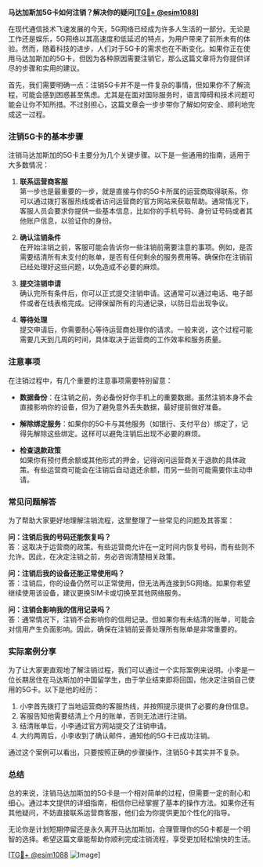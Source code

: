 **马达加斯加5G卡如何注销？解决你的疑问[[TG💪+ @esim1088](https://t.me/s/esim1088)]**

在现代通信技术飞速发展的今天，5G网络已经成为许多人生活的一部分。无论是工作还是娱乐，5G网络以其高速度和低延迟的特点，为用户带来了前所未有的体验。然而，随着科技的进步，人们对于5G卡的需求也在不断变化。如果你正在使用马达加斯加的5G卡，但因为各种原因需要注销它，那么这篇文章将为你提供详尽的步骤和实用的建议。

首先，我们需要明确一点：注销5G卡并不是一件复杂的事情，但如果你不了解流程，可能会感到困惑甚至焦虑。尤其是在面对国际服务时，语言障碍和技术问题可能会让你不知所措。不过别担心，这篇文章会一步步带你了解如何安全、顺利地完成这一过程。

### 注销5G卡的基本步骤

注销马达加斯加的5G卡主要分为几个关键步骤。以下是一些通用的指南，适用于大多数情况：

1. **联系运营商客服**  
   第一步也是最重要的一步，就是直接与你的5G卡所属的运营商取得联系。你可以通过拨打客服热线或者访问运营商的官方网站来获取帮助。通常情况下，客服人员会要求你提供一些基本信息，比如你的手机号码、身份证号码或者其他账户信息，以验证你的身份。

2. **确认注销条件**  
   在开始注销之前，客服可能会告诉你一些注销前需要注意的事项。例如，是否需要结清所有未支付的账单，是否有任何剩余的服务费用等。确保你在注销前已经处理好这些问题，以免造成不必要的麻烦。

3. **提交注销申请**  
   确认完所有条件后，你可以正式提交注销申请。这通常可以通过电话、电子邮件或者在线表格完成。记得保留所有的沟通记录，以防日后出现争议。

4. **等待处理**  
   提交申请后，你需要耐心等待运营商处理你的请求。一般来说，这个过程可能需要几天到几周的时间，具体取决于运营商的工作效率和服务质量。

### 注意事项

在注销过程中，有几个重要的注意事项需要特别留意：

- **数据备份**：在注销之前，务必备份好你手机上的重要数据。虽然注销本身不会直接影响你的设备，但为了避免意外丢失数据，最好提前做好准备。
  
- **解除绑定服务**：如果你的5G卡与其他服务（如银行、支付平台）绑定了，记得先解除这些绑定。这样可以避免注销后出现不必要的麻烦。

- **检查退款政策**  
   如果你有预付费余额或其他形式的押金，记得询问运营商关于退款的具体政策。有些运营商可能会在注销后自动退还余额，而另一些则可能需要你主动申请。

### 常见问题解答

为了帮助大家更好地理解注销流程，这里整理了一些常见的问题及其答案：

**问：注销后我的号码还能恢复吗？**  
答：这取决于运营商的政策。有些运营商允许在一定时间内恢复号码，而有些则不允许。因此，在决定注销之前，务必咨询清楚相关政策。

**问：注销后我的设备还能正常使用吗？**  
答：注销后，你的设备仍然可以正常使用，但无法再连接到5G网络。如果你希望继续使用该设备，建议更换SIM卡或切换至其他网络服务。

**问：注销会影响我的信用记录吗？**  
答：通常情况下，注销不会影响你的信用记录。但如果你有未结清的账单，可能会对信用产生负面影响。因此，确保在注销前妥善处理所有账单是非常重要的。

### 实际案例分享

为了让大家更直观地了解注销过程，我们可以通过一个实际案例来说明。小李是一位长期居住在马达斯加的中国留学生，由于学业结束即将回国，他决定注销自己使用的5G卡。以下是他的经历：

1. 小李首先拨打了当地运营商的客服热线，并按照提示提供了必要的身份信息。
2. 客服告知他需要结清上个月的账单，否则无法进行注销。
3. 结清账单后，小李通过官方网站提交了注销申请。
4. 大约两周后，小李收到了确认邮件，通知他的5G卡已成功注销。

通过这个案例可以看出，只要按照正确的步骤操作，注销5G卡其实并不复杂。

### 总结

总的来说，注销马达加斯加的5G卡是一个相对简单的过程，但需要一定的耐心和细心。通过本文提供的详细指南，相信你已经掌握了基本的操作方法。如果你还有其他疑问，不妨直接联系运营商客服，他们会为你提供更加个性化的指导。

无论你是计划短期停留还是永久离开马达加斯加，合理管理你的5G卡都是一个明智的选择。希望这篇文章能帮助你顺利完成注销流程，享受更加轻松愉快的生活。

[[TG💪+ @esim1088](https://t.me/s/esim1088) ![Image](https://i.postimg.cc/4NQfJmqS/Snipaste-2025-05-13-00-14-12.png)]
